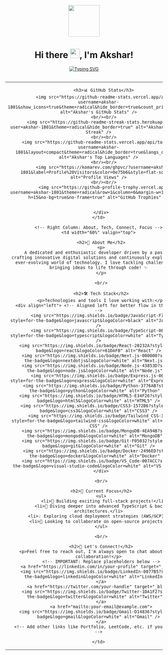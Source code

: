 <!-- Header: Banner, Greeting, Typing Animation -->
<div align="center">
  <img src="https://media.giphy.com/media/M9gbBd9nbDrOTu1Mqx/giphy.gif" width="100" />
  <h1>
    Hi there <img src="https://raw.githubusercontent.com/MartinHeinz/MartinHeinz/master/wave.gif" width="30px">, I'm Akshar!
  </h1>
  <a href="https://git.io/typing-svg">
    <img src="https://readme-typing-svg.demolab.com?font=Fira+Code&pause=1000&color=F700A2&random=false&width=435&lines=Passionate+Full-Stack+Developer;Always+Learning+%26+Exploring+New+Tech;Building+Innovative+%26+Creative+Solutions;Turning+Coffee+into+Code+%E2%98%95%EF%B8%8F" alt="Typing SVG" />
  </a>
</div>

<br/>

<!-- Main Content Table: Two Columns -->
<table>
  <tr>
    <!-- Left Column: Stats, Languages, Views -->
    <td width="40%" valign="top">
      <div align="center">

        <h3>📊 GitHub Stats</h3>
        <img src="https://github-readme-stats.vercel.app/api?username=akshar-1801&show_icons=true&theme=radical&hide_border=true&count_private=true" alt="Akshar's GitHub Stats" />
        <br/><br/>
        <img src="https://github-readme-streak-stats.herokuapp.com/?user=akshar-1801&theme=radical&hide_border=true" alt="Akshar's GitHub Streak" />
        <br/><br/>
        <img src="https://github-readme-stats.vercel.app/api/top-langs/?username=akshar-1801&layout=compact&theme=radical&hide_border=true&langs_count=8" alt="Akshar's Top Languages" />
        <br/><br/>
        <img src="https://komarev.com/ghpvc/?username=akshar-1801&label=Profile%20Visitors&color=0e75b6&style=flat-square" alt="Profile Views" />
        <br/><br/>
         <img src="https://github-profile-trophy.vercel.app/?username=akshar-1801&theme=radical&row=1&column=6&margin-w=15&margin-h=15&no-bg=true&no-frame=true" alt="GitHub Trophies" />


      </div>
    </td>

    <!-- Right Column: About, Tech, Connect, Focus -->
    <td width="60%" valign="top">

      <h2>🚀 About Me</h2>
      <p>
        A dedicated and enthusiastic developer driven by a passion for crafting innovative digital solutions and continuously exploring the ever-evolving world of technology. I love tackling challenges and bringing ideas to life through code! ✨
      </p>

      <br/>

      <h2>🛠️ Tech Stack</h2>
      <p>Technologies and tools I love working with:</p>
      <div align="left"> <!-- Aligned left for better flow in this column -->
        <img src="https://img.shields.io/badge/JavaScript-F7DF1E?style=for-the-badge&logo=javascript&logoColor=black" alt="JavaScript" />
        <img src="https://img.shields.io/badge/TypeScript-007ACC?style=for-the-badge&logo=typescript&logoColor=white" alt="TypeScript" />
        <img src="https://img.shields.io/badge/React-20232A?style=for-the-badge&logo=react&logoColor=61DAFB" alt="React" />
        <img src="https://img.shields.io/badge/Next.js-000000?style=for-the-badge&logo=nextdotjs&logoColor=white" alt="Next.js" />
        <img src="https://img.shields.io/badge/Node.js-43853D?style=for-the-badge&logo=node.js&logoColor=white" alt="Node.js" />
        <img src="https://img.shields.io/badge/Express.js-000000?style=for-the-badge&logo=express&logoColor=white" alt="Express.js" />
        <img src="https://img.shields.io/badge/Python-3776AB?style=for-the-badge&logo=python&logoColor=white" alt="Python" />
        <img src="https://img.shields.io/badge/HTML5-E34F26?style=for-the-badge&logo=html5&logoColor=white" alt="HTML5" />
        <img src="https://img.shields.io/badge/CSS3-1572B6?style=for-the-badge&logo=css3&logoColor=white" alt="CSS3" />
        <img src="https://img.shields.io/badge/Tailwind_CSS-38B2AC?style=for-the-badge&logo=tailwind-css&logoColor=white" alt="Tailwind CSS" />
        <img src="https://img.shields.io/badge/MongoDB-4EA94B?style=for-the-badge&logo=mongodb&logoColor=white" alt="MongoDB" />
        <img src="https://img.shields.io/badge/Git-F05032?style=for-the-badge&logo=git&logoColor=white" alt="Git" />
        <img src="https://img.shields.io/badge/Docker-2496ED?style=for-the-badge&logo=docker&logoColor=white" alt="Docker" />
        <img src="https://img.shields.io/badge/VS_Code-007ACC?style=for-the-badge&logo=visual-studio-code&logoColor=white" alt="VS Code" />
      </div>

      <br/>

      <h2>🎯 Current Focus</h2>
      <ul>
        <li>🔭 Building exciting full-stack projects!</li>
        <li>🌱 Diving deeper into advanced TypeScript & backend architectures.</li>
        <li>💡 Exploring cloud deployment strategies (AWS/GCP).</li>
        <li>👯 Looking to collaborate on open-source projects.</li>
      </ul>

      <br/>

      <h2>🔗 Let's Connect!</h2>
      <p>Feel free to reach out, I'm always open to chat about tech or collaboration!</p>
      <!-- IMPORTANT: Replace placeholders below -->
      <a href="https://linkedin.com/in/your-profile" target="_blank">
        <img src="https://img.shields.io/badge/LinkedIn-0077B5?style=for-the-badge&logo=linkedin&logoColor=white" alt="LinkedIn" />
      </a>
      <a href="https://twitter.com/your-handle" target="_blank">
        <img src="https://img.shields.io/badge/Twitter-1DA1F2?style=for-the-badge&logo=twitter&logoColor=white" alt="Twitter" />
      </a>
      <a href="mailto:your-email@example.com">
        <img src="https://img.shields.io/badge/Gmail-D14836?style=for-the-badge&logo=gmail&logoColor=white" alt="Gmail" />
      </a>
      <!-- Add other links like Portfolio, LeetCode, etc. if you have them -->

    </td>

  </tr>
</table>

<br/>

<!-- Standard GitHub Readme Comment -->
<!--
**akshar-1801/akshar-1801** is a ✨ _special_ ✨ repository because its `README.md` (this file) appears on your GitHub profile.
-->
